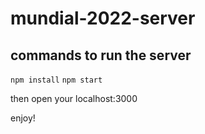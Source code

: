 # mundial-2022-server

## commands to run the server

`` npm install ``
`` npm start ``

then open your localhost:3000

enjoy!
